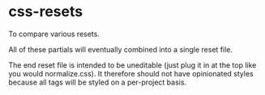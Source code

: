 # css-resets
To compare various resets.

All of these partials will eventually combined into a single reset file. 

The end reset file is intended to be uneditable (just plug it in at the top like you would normalize.css). It therefore should not have opinionated styles because all tags will be styled on a per-project basis.
